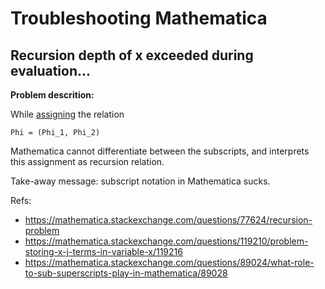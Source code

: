 # Troubleshooting Mathematica


## Recursion depth of x exceeded during evaluation...

**Problem descrition:**

While [assigning][assignment] the relation
~~~~
Phi = (Phi_1, Phi_2)
~~~~
Mathematica cannot differentiate between the subscripts, and interprets this assignment as recursion
relation.

Take-away message: subscript notation in Mathematica sucks.

Refs:
- https://mathematica.stackexchange.com/questions/77624/recursion-problem
- https://mathematica.stackexchange.com/questions/119210/problem-storing-x-j-terms-in-variable-x/119216
- https://mathematica.stackexchange.com/questions/89024/what-role-to-sub-superscripts-play-in-mathematica/89028

[assignment]: http://reference.wolfram.com/language/guide/Assignments.html
